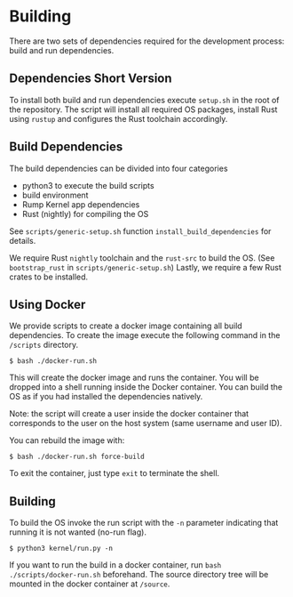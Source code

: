 # Building

There are two sets of dependencies required for the development process: build and run
dependencies.


## Dependencies Short Version

To install both build and run dependencies execute `setup.sh` in the root of the repository.
The script will install all required OS packages, install Rust using `rustup` and configures
the Rust toolchain accordingly.


## Build Dependencies

The build dependencies can be divided into four categories
 * python3 to execute the build scripts
 * build environment
 * Rump Kernel app dependencies
 * Rust (nightly) for compiling the OS

See `scripts/generic-setup.sh` function `install_build_dependencies` for details.

We require Rust `nightly` toolchain and the `rust-src` to build the OS.
(See `bootstrap_rust` in `scripts/generic-setup.sh`)
Lastly, we require a few Rust crates to be installed.

## Using Docker

We provide scripts to create a docker image containing all build dependencies. To create the
image execute the following command in the `/scripts` directory.

```
$ bash ./docker-run.sh
```

This will create the docker image and runs the container. You will be dropped into a shell running
inside the Docker container. You can build the OS as if you had installed the dependencies
natively.

Note: the script will create a user inside the docker container that corresponds to the user on
the host system (same username and user ID).

You can rebuild the image with:

```
$ bash ./docker-run.sh force-build
```

To exit the container, just type `exit` to terminate the shell.

## Building

To build the OS invoke the run script with the `-n` parameter indicating that running it is not
wanted (no-run flag).

```
$ python3 kernel/run.py -n
```

If you want to run the build in a docker container, run `bash ./scripts/docker-run.sh` beforehand.
The source directory tree will be mounted in the docker container at `/source`.